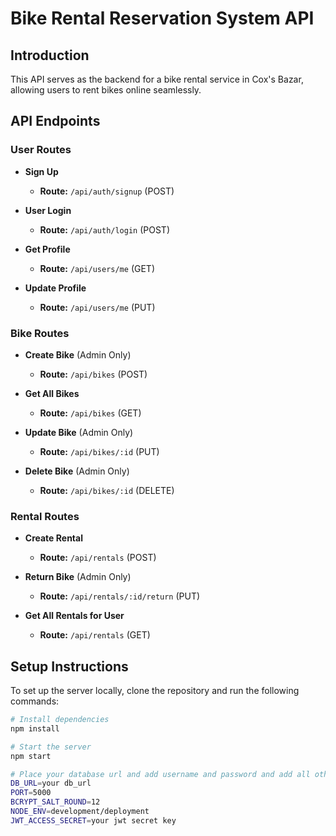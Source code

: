 # Bike Rental Reservation System API

## Introduction

This API serves as the backend for a bike rental service in Cox's Bazar, allowing users to rent bikes online seamlessly.

## API Endpoints

### User Routes

- **Sign Up**
  - **Route:** `/api/auth/signup` (POST)
  
- **User Login**
  - **Route:** `/api/auth/login` (POST)
  
- **Get Profile**
  - **Route:** `/api/users/me` (GET)
  
- **Update Profile**
  - **Route:** `/api/users/me` (PUT)

### Bike Routes

- **Create Bike** (Admin Only)
  - **Route:** `/api/bikes` (POST)

- **Get All Bikes**
  - **Route:** `/api/bikes` (GET)

- **Update Bike** (Admin Only)
  - **Route:** `/api/bikes/:id` (PUT)

- **Delete Bike** (Admin Only)
  - **Route:** `/api/bikes/:id` (DELETE)

### Rental Routes

- **Create Rental**
  - **Route:** `/api/rentals` (POST)

- **Return Bike** (Admin Only)
  - **Route:** `/api/rentals/:id/return` (PUT)

- **Get All Rentals for User**
  - **Route:** `/api/rentals` (GET)

## Setup Instructions

To set up the server locally, clone the repository and run the following commands:

```bash
# Install dependencies
npm install

# Start the server
npm start

# Place your database url and add username and password and add all other necessary details
DB_URL=your db_url
PORT=5000
BCRYPT_SALT_ROUND=12
NODE_ENV=development/deployment
JWT_ACCESS_SECRET=your jwt secret key
